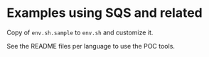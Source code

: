 Examples using SQS and related
==============================

Copy of `env.sh.sample` to `env.sh` and customize it.

See the README files per language to use the POC tools.

